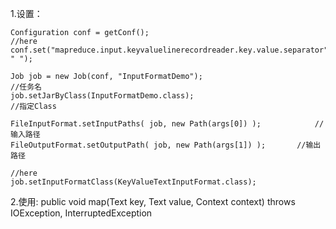 1.设置：
```
Configuration conf = getConf();
//here
conf.set("mapreduce.input.keyvaluelinerecordreader.key.value.separator", " ");

Job job = new Job(conf, "InputFormatDemo");								//任务名
job.setJarByClass(InputFormatDemo.class);								//指定Class

FileInputFormat.setInputPaths( job, new Path(args[0]) );			//输入路径
FileOutputFormat.setOutputPath( job, new Path(args[1]) );		//输出路径

//here
job.setInputFormatClass(KeyValueTextInputFormat.class);
```
2.使用:
public void map(Text key, Text value, Context context) throws IOException, InterruptedException
